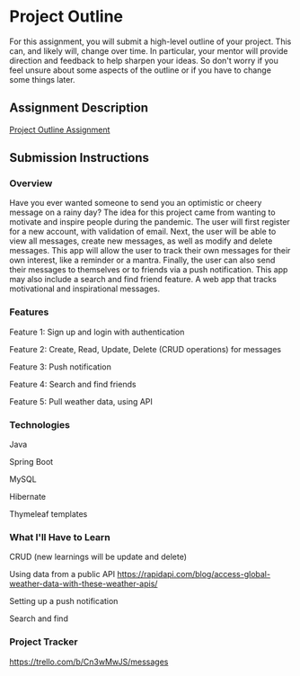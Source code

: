 # Project Outline
For this assignment, you will submit a high-level outline of your project. This can, and likely will, change over time. In particular, your mentor will provide direction and feedback to help sharpen your ideas. So don't worry if you feel unsure about some aspects of the outline or if you have to change some things later.

## Assignment Description
[Project Outline Assignment](https://education.launchcode.org/liftoff/modules/assignments/project-outline)

## Submission Instructions

### Overview
Have you ever wanted someone to send you an optimistic or cheery message on a rainy day? The idea for this project came from wanting to motivate and inspire people during the pandemic. The user will first register for a new account, with validation of email. Next, the user will be able to view all messages, create new messages, as well as modify and delete messages.   This app will allow the user to track their own messages for their own interest, like a reminder or a mantra. Finally, the user can also send their messages to themselves or to friends via a push notification. This app may also include a search and find friend feature.  A web app that tracks motivational and inspirational messages.  

### Features
Feature 1: Sign up and login with authentication

Feature 2: Create, Read, Update, Delete (CRUD operations) for messages

Feature 3: Push notification

Feature 4: Search and find friends

Feature 5: Pull weather data, using API


### Technologies
Java

Spring Boot

MySQL

Hibernate

Thymeleaf templates


### What I'll Have to Learn

CRUD (new learnings will be update and delete)

Using data from a public API   https://rapidapi.com/blog/access-global-weather-data-with-these-weather-apis/

Setting up a push notification

Search and find


### Project Tracker

https://trello.com/b/Cn3wMwJS/messages
